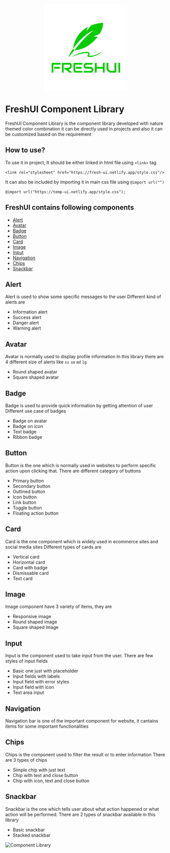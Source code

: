 <p align="center">
  <img src="https://github.com/deekshithmd/FreshUI-Component-Library/blob/dev/components/assets/brand-logo/logo.png" />
</p>

# FreshUI Component Library
 FreshUI Component Library is the component library developed with nature themed color combination it can be directly used in projects and also it can be customized based on the requirement
 ## How to use?
 To use it in project, It should be either linked in html file using `<link>` tag 
 ```
 <link rel="stylesheet" href="https://fresh-ui.netlify.app/style.css"/>
 ```
 It can also be included by importing it in main css file using `@import url("")`
 ```
 @import url("https://temp-ui.netlify.app/style.css");
 ```
 ## FreshUI contains following components
 * [Alert](#alert)
 * [Avatar](#avatar)
 * [Badge](#badge)
 * [Button](#button)
 * [Card](#card)
 * [Image](#image)
 * [Input](#input)
 * [Navigation](#navigation)
 * [Chips](#chips)
 * [Snackbar](#snackbar)
 
 ## Alert
 Alert is used to show some specific messages to the user
 Different kind of alerts are
 * Information alert
 * Success alert
 * Danger alert
 * Warning alert
 ## Avatar
 Avatar is normally used to display profile information
 In this library there are 4 different size of alerts like `xs` `sm` `md` `lg`
 * Round shaped avatar
 * Square shaped avatar
 ## Badge
 Badge is used to provide quick information by getting attention of user
 Different use case of badges
 * Badge on avatar
 * Badge on icon
 * Text badge
 * Ribbon badge
 ## Button
 Button is the one which is normally used in websites to perform specific action upon clicking that.
 There are different category of buttons
 * Primary button
 * Secondary button
 * Outlined button
 * Icon button
 * Link button
 * Toggle button
 * Floating action button
 ## Card
 Card is the one component which is widely used in ecommerce sites and social media sites
 Different types of cards are
 * Vertical card
 * Horizontal card
 * Card with badge
 * Dismissable card
 * Text card
 ## Image
 Image component have 3 variety of items, they are
 * Responsive image
 * Round shaped image
 * Square shaped image
 ## Input
 Input is the component used to take input from the user.
 There are few styles of input fields
 * Basic one just with placeholder
 * Input fields with labels
 * Input field with error styles
 * Input field with icon
 * Text area input
 ## Navigation
 Navigation bar is one of the important component for website, it cantains items for some important functionalities
 ## Chips
 Chips is the component used to filter the result or to enter information
 There are 3 types of chips
 * Simple chip with just text
 * Chip with text and close button
 * Chip with icon, text and close button
 ## Snackbar
 Snackbar is the one which tells user about what action happened or what action will be performed.
 There are 2 types of snackbar available in this library
 * Basic snackbar
 * Stacked snackbar

 ![Component Library](https://github.com/deekshithmd/FreshUI-Component-Library/blob/navigation-chips-snackbar/components/assets/images/ComponetLibrary.gif)
